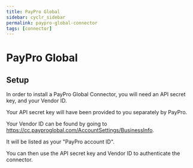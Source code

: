 ```yaml
---
title: PayPro Global
sidebar: cyclr_sidebar
permalink: paypro-global-connector
tags: [connector]
---
```


# PayPro Global

## Setup

In order to install a PayPro Global Connector, you will need an API secret key, and your Vendor ID.

Your API secret key will have been provided to you separately by PayPro.

Your Vendor ID can be found by going to https://cc.payproglobal.com/AccountSettings/BusinessInfo.  

It will be listed as your "PayPro account ID". 

You can then use the API secret key and Vendor ID to authenticate the connector. 
